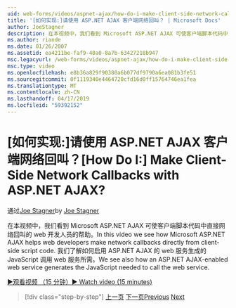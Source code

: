 ```yaml
---
uid: web-forms/videos/aspnet-ajax/how-do-i-make-client-side-network-callbacks-with-aspnet-ajax
title: '[如何实现:]请使用 ASP.NET AJAX 客户端网络回叫？ | Microsoft Docs'
author: JoeStagner
description: 在本视频中，我们看到 Microsoft ASP.NET AJAX 可使客户端脚本代码中直接网络回叫的 web 开发人员的帮助。 我们还看到如何 ASP.NET...
ms.author: riande
ms.date: 01/26/2007
ms.assetid: ea4211be-faf9-40a0-8a7b-63427218b947
msc.legacyurl: /web-forms/videos/aspnet-ajax/how-do-i-make-client-side-network-callbacks-with-aspnet-ajax
msc.type: video
ms.openlocfilehash: e8b36a829f90380a6b077df9790a6ea081b3fe51
ms.sourcegitcommit: 0f1119340e4464720cfd16d0ff15764746ea1fea
ms.translationtype: MT
ms.contentlocale: zh-CN
ms.lasthandoff: 04/17/2019
ms.locfileid: "59392152"
---
```

# <a name="how-do-i-make-client-side-network-callbacks-with-aspnet-ajax"></a><span data-ttu-id="d0b08-105">[如何实现:]请使用 ASP.NET AJAX 客户端网络回叫？</span><span class="sxs-lookup"><span data-stu-id="d0b08-105">[How Do I:] Make Client-Side Network Callbacks with ASP.NET AJAX?</span></span>

<span data-ttu-id="d0b08-106">通过[Joe Stagner](https://github.com/JoeStagner)</span><span class="sxs-lookup"><span data-stu-id="d0b08-106">by [Joe Stagner](https://github.com/JoeStagner)</span></span>

<span data-ttu-id="d0b08-107">在本视频中，我们看到 Microsoft ASP.NET AJAX 可使客户端脚本代码中直接网络回叫的 web 开发人员的帮助。</span><span class="sxs-lookup"><span data-stu-id="d0b08-107">In this video we see how Microsoft ASP.NET AJAX helps web developers make network callbacks directly from client-side script code.</span></span> <span data-ttu-id="d0b08-108">我们了解如何启用 ASP.NET AJAX 的 web 服务生成的 JavaScript 调用 web 服务所需。</span><span class="sxs-lookup"><span data-stu-id="d0b08-108">We see also how an ASP.NET AJAX-enabled web service generates the JavaScript needed to call the web service.</span></span>

[<span data-ttu-id="d0b08-109">&#9654;观看视频 （15 分钟）</span><span class="sxs-lookup"><span data-stu-id="d0b08-109">&#9654; Watch video (15 minutes)</span></span>](https://channel9.msdn.com/Blogs/ASP-NET-Site-Videos/how-do-i-make-client-side-network-callbacks-with-aspnet-ajax)

> [!div class="step-by-step"]
> <span data-ttu-id="d0b08-110">[上一页](how-do-i-implement-dynamic-partial-page-updates-with-aspnet-ajax.md)
> [下一页](how-do-i-add-aspnet-ajax-features-to-an-existing-web-application.md)</span><span class="sxs-lookup"><span data-stu-id="d0b08-110">[Previous](how-do-i-implement-dynamic-partial-page-updates-with-aspnet-ajax.md)
[Next](how-do-i-add-aspnet-ajax-features-to-an-existing-web-application.md)</span></span>
